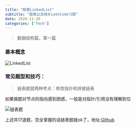 ```yaml
---
title: "链表LinkedList"
subtitle: "链表以及相关LeetCode习题"
date: 2020-11-30
categories: ['Tech']
---
```


> 数据结构篇，第一篇

### 基本概念

![LinkedList](https://i.loli.net/2020/11/30/6z7XRDPHQIlnKsv.png)

### 常见题型和技巧：

> 链表题就两种考点：修改指针和拼接链表

如果做题对节点的指向感到困惑，一般是对指针/引用没有理解到位

![链表题](https://i.loli.net/2020/12/01/p1LSBEtJkGyF54H.png)

上述共17道题，完全掌握的话链表题就ok了，地址:[Github](https://github.com/Ryan-yang125/LeetcodeTags)

